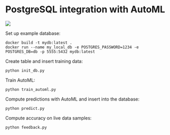 # PostgreSQL integration with AutoML

![](https://raw.githubusercontent.com/mljar/mljar-examples/master/media/PostgreSQL_AutoML_v2.png)

Set up example database:
```
docker build -t mydb:latest .
docker run --name my_local_db -e POSTGRES_PASSWORD=1234 -e POSTGRES_DB=db -p 5555:5432 mydb:latest
```

Create table and insert training data:
```
python init_db.py
```

Train AutoML:
```
python train_automl.py
```

Compute predictions with AutoML and insert into the database:
```
python predict.py
```

Compute accuracy on live data samples:
```
python feedback.py
```

